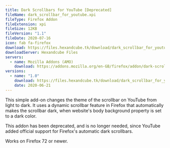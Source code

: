 ```yaml
---
title: Dark Scrollbars for YouTube [Deprecated]
fileName: dark_scrollbar_for_youtube.xpi
fileType: Firefox Addon 
fileExtension: xpi
fileSize: 12KB
fileVersion: "1.1"
fileDate: 2020-07-16
icon: fab fa-firefox
download: https://files.hexandcube.tk/download/dark_scrollbar_for_youtube.xpi
downloadServer: Hexandcube Files
servers: 
  - name: Mozilla Addons (AMO)
    download: https://addons.mozilla.org/en-GB/firefox/addon/dark-scrollbar-for-youtube/
versions:
  - name: "1.0"
    download: https://files.hexandcube.tk/download/dark_scrollbar_for_youtube-1.0.xpi
    date: 2020-06-21
---
```


This simple add-on changes the theme of the scrollbar on YouTube from light to dark.
It uses a dynamic scrollbar feature in Firefox that automatically makes the scrollbar dark, when website's body background property is set to a dark color.

This addon has been deprecated, and is no longer needed, since YouTube added official support for Firefox's automatic dark scrollbars.

Works on Firefox 72 or newer.